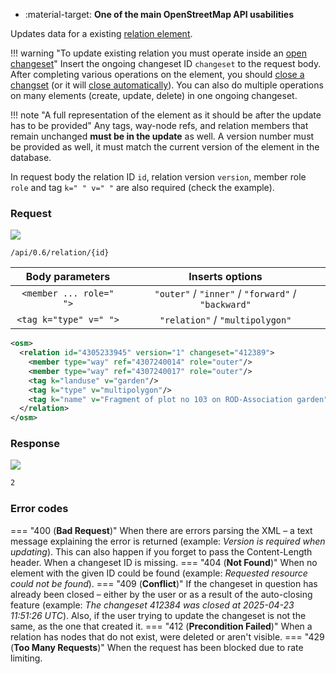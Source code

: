 <div class="grid cards" markdown>

- :material-target: **One of the main OpenStreetMap API usabilities**

</div>

Updates data for a existing [relation element](../general_information/elements.md#elements-description).

!!! warning "To update existing relation you must operate inside an [open changeset](open_changeset.md)"
     Insert the ongoing changeset ID `changeset` to the request body. After completing various operations on the element, you should [close a changset](close_changeset.md) (or it will [close automatically](../general_information/changesets.md#changesets-attributes)). You can also do multiple operations on many elements (create, update, delete) in one ongoing changeset.

!!! note "A full representation of the element as it should be after the update has to be provided"
    Any tags, way-node refs, and relation members that remain unchanged **must be in the update** as well. A version number must be provided as well, it must match the current version of the element in the database.

In request body the relation ID `id`, relation version `version`, member role `role` and tag `k=" " v=" "` are also required (check the example).

### Request

![](https://img.shields.io/badge/PUT-lightblue)

```
/api/0.6/relation/{id}
```

| Body parameters | Inserts options |
| :---: | :---: |
| `<member ... role=" ">` | `"outer"` / `"inner"` / `"forward"` / `"backward"` |
| `<tag k="type" v=" ">` | `"relation"` / `"multipolygon"` |

``` xml title="Example body request for update relation with ID" hl_lines="2-6"
<osm>
  <relation id="4305233945" version="1" changeset="412389">
    <member type="way" ref="4307240014" role="outer"/>
    <member type="way" ref="4307240017" role="outer"/>
    <tag k="landuse" v="garden"/>
    <tag k="type" v="multipolygon"/>
    <tag k="name" v="Fragment of plot no 103 on ROD-Association garden"/>
  </relation>
</osm>
```

### Response

![](https://img.shields.io/badge/Response-200%20OK-brightgreen)

```xml title="succesUpdateRelation_example.xml" linenums="1" hl_lines="3-8"
2
```

### Error codes

=== "400 (**Bad Request**)"
    When there are errors parsing the XML – a text message explaining the error is returned (example: *Version is required when updating*). This can also happen if you forget to pass the Content-Length header. When a changeset ID is missing.
=== "404 (**Not Found**)"
    When no element with the given ID could be found (example: *Requested resource could not be found*).
=== "409 (**Conflict**)"
    If the changeset in question has already been closed – either by the user or as a result of the auto-closing feature (example: *The changeset 412384 was closed at 2025-04-23 11:51:26 UTC*). Also, if the user trying to update the changeset is not the same, as the one that created it.
=== "412 (**Precondition Failed**)"
    When a relation has nodes that do not exist, were deleted or aren't visible.
=== "429 (**Too Many Requests**)"
    When the request has been blocked due to rate limiting.